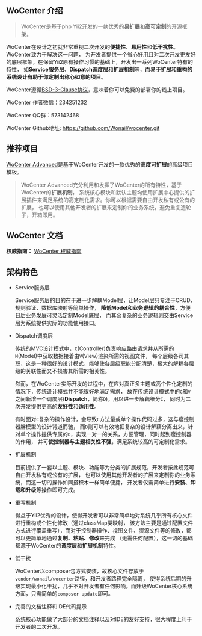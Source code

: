 WoCenter 介绍
-------------

>   WoCenter是基于php Yii2开发的一款优秀的**易扩展**和**高可定制**的开源框架。

WoCenter在设计之初就非常重视二次开发的**便捷性**、**易用性**和**低干扰性**。WoCenter致力于解决这一问题，
为开发者提供一个省心好用且对二次开发更友好的底层框架，在保留Yii2原有操作习惯的基础上，开发出一系列WoCenter特有的特性，
如**Service服务层**、**Dispatch调度层**和**扩展机制**等，**而易于扩展和重构的系统设计有助于你定制出称心如意的项目**。

WoCenter遵循[BSD-3-Clause协议](https://github.com/Wonail/wocenter/blob/master/LICENSE)，意味着你可以免费的部署你的线上项目。

WoCenter 作者微信：234251232

WoCenter QQ群：573142468

WoCenter Github地址: https://github.com/Wonail/wocenter.git

推荐项目
-------------

[WoCenter Advanced](https://github.com/Wonail/wocenter_advanced)是基于WoCenter开发的一款优秀的**高度可扩展**的高级项目模板。

>   WoCenter Advanced充分利用和发挥了WoCenter的所有特性，基于WoCenter的**扩展机制**，
系统核心模块和默认主题均使用扩展中心提供的扩展插件来满足系统的高定制化需求。你可以根据需要自由开发私有或公有的扩展，
也可以使用其他开发者的扩展来定制你的业务系统，避免重复造轮子，开箱即用。

WoCenter 文档
-------------

**权威指南：** [WoCenter 权威指南](http://www.wonail.com/doc/wocenter/guide/zh-CN/guide-index.html)

架构特色
-----------

- Service服务层

    Service服务层的目的在于进一步解耦Model层，让Model层只专注于CRUD、规则验证、数据库映射等简单操作，
**降低Model和业务逻辑的耦合性**，方便日后业务发展可灵活定制Model底层，
而其余复杂的业务逻辑则交由Service层为系统提供实际的功能使用接口。

- Dispatch调度层

    传统的MVC设计模式中，`C`(Controller)负责响应路由请求并从所需的`M`(Model)中获取数据接着由`V`(View)渲染所需的视图文件，
每个层级各司其职，这是一种很好的设计模式，能够使各层级职能分配清楚，极大的解耦各层级的关联性而又不损害其所需的相关性。

    然而，在WoCenter实际开发的过程中，在应对真正多主题或高个性化定制的情况下，传统设计模式并不能很好地满足需求，
故在传统设计模式中的`C`和`V`之间新增一个调度层(**Dispatch**，简称`D`)，用以进一步解藕细分`C`，
同时为二次开发提供更高的**友好性**和**适用性**。

    有时面对`C`复杂的操作设计，会导致`C`方法量或单个操作代码过多，这与瘦控制器胖模型的设计背道而驰，
而`D`则可以有效地把复杂的设计解藕分离出来，针对单个操作提供专属的`D`，实现一对一的关系，方便管理，同时起到瘦控制器的作用，
并可**使控制器与主题相关性不强**，满足系统较高的可定制化需求。

- 扩展机制

    目前提供了一套以主题、模块、功能等为分类的扩展规范，开发者按此规范可自由开发私有或公有的扩展，
也可以使用其他开发者的扩展来定制你的业务系统，而这一切的操作如同搭积木一样简单便捷，
开发者仅需简单进行**安装、卸载和升级**等操作即可完成。

- 重写机制

    得益于Yii2优秀的设计，使得开发者可以非常简单地对系统几乎所有核心文件进行重构或个性化修改（通过classMap类映射，
该方法主要是通过配置文件方式进行覆盖重写），而对于控制器操作、视图文件、资源文件等的修改，都可以更简单地通过**复制、粘贴、修改**来完成
（无需任何配置），这一切的基础都源于WoCenter的**调度层**和**扩展机制**特性。

- 低干扰

    WoCenter以composer包方式安装，故核心文件存放于`vendor/wonail/wocenter`路径，和开发者路径完全隔离，
使得系统后期的升级实现最小化干扰，几乎不对开发者有任何影响。而升级WoCenter核心系统方面，只需简单的`composer update`即可。

- 完善的文档注释和IDE代码提示

    系统核心功能做了大部分的文档注释以及对IDE的友好支持，很大程度上利于开发者的二次开发。
